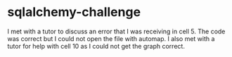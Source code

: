 # sqlalchemy-challenge
I met with a tutor to discuss an error that I was receiving in cell 5. The code was correct but I could not open the file with automap. I also met with a tutor for help with cell 10 as I could not get the graph correct.
